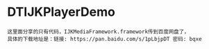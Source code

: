 # DTIJKPlayerDemo
    这里面分享的只有代码，IJKMediaFramework.framework传到百度网盘了，
    具体的下载地址是：链接: https://pan.baidu.com/s/1pLbjpDT 密码: bqxe
